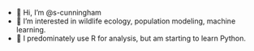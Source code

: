 - 👋 Hi, I’m @s-cunningham
- 👀 I’m interested in wildlife ecology, population modeling, machine learning. 
- 🌱 I predominately use R for analysis, but am starting to learn Python.


<!---
s-cunningham/s-cunningham is a ✨ special ✨ repository because its `README.md` (this file) appears on your GitHub profile.
You can click the Preview link to take a look at your changes.
- 💞️ I’m looking to collaborate on ...
- 📫 How to reach me ...
--->
